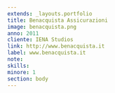 ```yaml
---
extends: _layouts.portfolio
title: Benacquista Assicurazioni
image: benacquista.png
anno: 2011
cliente: IENA Studios
link: http://www.benacquista.it
label: www.benacquista.it
note: 
skills: 
minore: 1
section: body
---
```


